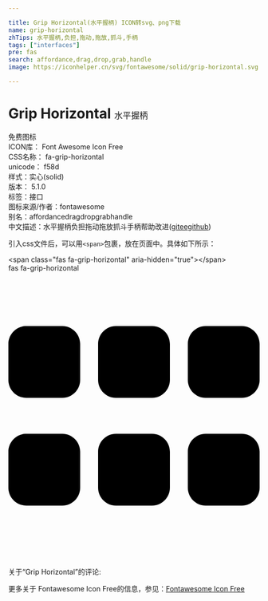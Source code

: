 ```yaml
---

title: Grip Horizontal(水平握柄) ICON转svg、png下载
name: grip-horizontal
zhTips: 水平握柄,负担,拖动,拖放,抓斗,手柄
tags: ["interfaces"]
pre: fas
search: affordance,drag,drop,grab,handle
image: https://iconhelper.cn/svg/fontawesome/solid/grip-horizontal.svg

---
```


# Grip Horizontal  <small style="font-size: 60%;font-weight: 100">水平握柄</small>


<div class="detail-page">
<p>
<span><span class="badge-success badge">免费图标</span> </span>
<br/>
<span>
ICON库：
<span class="badge-secondary badge">Font Awesome Icon Free</span> 
</span>
<br/>
<span>
CSS名称：
<span class="badge-secondary badge">fa-grip-horizontal</span> 
</span>
<br/>
<span>
unicode：
<span class="badge-secondary badge">f58d</span> 
<copy-btn content='f58d' btn-title=""></copy-btn>
<copy-btn :content='String.fromCodePoint(parseInt("f58d", 16))' btn-title="复制U"></copy-btn>
</span><br/><span>样式：<span class="badge-light badge">实心(solid)</span></span>
<br/>
<span>
版本：
<span class="badge-secondary badge">5.1.0</span> 
</span><br/><span>标签：<span class="badge-light badge"><router-link to="/tags/interfaces.html">接口</router-link></span></span>
<br/>
<span>图标来源/作者：<span class="badge-light badge">fontawesome</span></span> 
<br/>
<span>别名：<span class="badge-light badge">affordance</span><span class="badge-light badge">drag</span><span class="badge-light badge">drop</span><span class="badge-light badge">grab</span><span class="badge-light badge">handle</span></span><br/><span class="zh-detail">中文描述：<span class="badge-primary badge">水平握柄</span><span class="badge-primary badge">负担</span><span class="badge-primary badge">拖动</span><span class="badge-primary badge">拖放</span><span class="badge-primary badge">抓斗</span><span class="badge-primary badge">手柄</span><span class="help-link"><span>帮助改进</span>(<a href="https://gitee.com/liuwave/icon-helper/edit/master/json/fontawesome/solid/grip-horizontal.json" target="_blank" rel="noopener noreferrer">gitee</a><a href="https://github.com/liuwave/icon-helper/edit/master/json/fontawesome/solid/grip-horizontal.json" target="_blank" rel="noopener noreferrer">github</a></span>)</span><br/>
</p>
</div>
<div class="alert alert-dark">
  <i class="fas fa-grip-horizontal fa-xs"></i>
  <i class="fas fa-grip-horizontal fa-sm"></i>
  <i class="fas fa-grip-horizontal fa-lg"></i>
  <i class="fas fa-grip-horizontal fa-2x"></i>
  <i class="fas fa-grip-horizontal fa-3x"></i>
  <i class="fas fa-grip-horizontal fa-5x"></i>
  <i class="fas fa-grip-horizontal fa-7x"></i>
</div>
<div>
  <p>引入css文件后，可以用<code>&lt;span&gt;</code>包裹，放在页面中。具体如下所示：    
  </p>
  <div class="alert alert-primary" style="font-size: 14px">
    &lt;span class="fas fa-grip-horizontal" aria-hidden="true"&gt;&lt;/span&gt;
    <copy-btn content='<span class="fas fa-grip-horizontal" aria-hidden="true"></span>'></copy-btn>
  </div>
  <div class="alert alert-secondary">
    <i class="fas fa-grip-horizontal"
    style="font-size: 24px"
    aria-hidden="true"></i> fas fa-grip-horizontal
    <copy-btn content="fas fa-grip-horizontal" btn-title="复制图标名称"></copy-btn>
  </div>
</div>
<div id="svg" class="svg-wrap">
<svg xmlns="http://www.w3.org/2000/svg" viewBox="0 0 448 512"><path d="M96 288H32c-17.67 0-32 14.33-32 32v64c0 17.67 14.33 32 32 32h64c17.67 0 32-14.33 32-32v-64c0-17.67-14.33-32-32-32zm160 0h-64c-17.67 0-32 14.33-32 32v64c0 17.67 14.33 32 32 32h64c17.67 0 32-14.33 32-32v-64c0-17.67-14.33-32-32-32zm160 0h-64c-17.67 0-32 14.33-32 32v64c0 17.67 14.33 32 32 32h64c17.67 0 32-14.33 32-32v-64c0-17.67-14.33-32-32-32zM96 96H32c-17.67 0-32 14.33-32 32v64c0 17.67 14.33 32 32 32h64c17.67 0 32-14.33 32-32v-64c0-17.67-14.33-32-32-32zm160 0h-64c-17.67 0-32 14.33-32 32v64c0 17.67 14.33 32 32 32h64c17.67 0 32-14.33 32-32v-64c0-17.67-14.33-32-32-32zm160 0h-64c-17.67 0-32 14.33-32 32v64c0 17.67 14.33 32 32 32h64c17.67 0 32-14.33 32-32v-64c0-17.67-14.33-32-32-32z"/></svg>
</div>
<detail full-name='fa-grip-horizontal'></detail>
<div>
<p>关于“Grip Horizontal”的评论:</p>
</div>
<Vssue title="关于“Grip Horizontal”的评论" ></Vssue>    
<div><p>更多关于  Fontawesome Icon Free的信息，参见：<a target="_blank" href="https://iconhelper.cn/fontawesome.html">Fontawesome Icon Free</a>
</p></div>
